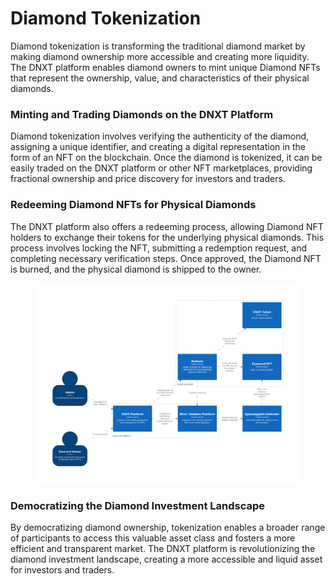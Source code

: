 # Diamond Tokenization

Diamond tokenization is transforming the traditional diamond market by making diamond ownership more accessible and creating more liquidity. The DNXT platform enables diamond owners to mint unique Diamond NFTs that represent the ownership, value, and characteristics of their physical diamonds.

### Minting and Trading Diamonds on the DNXT Platform

Diamond tokenization involves verifying the authenticity of the diamond, assigning a unique identifier, and creating a digital representation in the form of an NFT on the blockchain. Once the diamond is tokenized, it can be easily traded on the DNXT platform or other NFT marketplaces, providing fractional ownership and price discovery for investors and traders.

### Redeeming Diamond NFTs for Physical Diamonds

The DNXT platform also offers a redeeming process, allowing Diamond NFT holders to exchange their tokens for the underlying physical diamonds. This process involves locking the NFT, submitting a redemption request, and completing necessary verification steps. Once approved, the Diamond NFT is burned, and the physical diamond is shipped to the owner.

<figure><img src="../../../../.gitbook/assets/imagen (2).png" alt=""><figcaption></figcaption></figure>

### Democratizing the Diamond Investment Landscape

By democratizing diamond ownership, tokenization enables a broader range of participants to access this valuable asset class and fosters a more efficient and transparent market. The DNXT platform is revolutionizing the diamond investment landscape, creating a more accessible and liquid asset for investors and traders.

